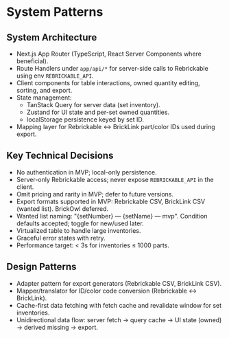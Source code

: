 # System Patterns

## System Architecture

- Next.js App Router (TypeScript, React Server Components where beneficial).
- Route Handlers under `app/api/*` for server-side calls to Rebrickable using env `REBRICKABLE_API`.
- Client components for table interactions, owned quantity editing, sorting, and export.
- State management:
  - TanStack Query for server data (set inventory).
  - Zustand for UI state and per-set owned quantities.
  - localStorage persistence keyed by set ID.
- Mapping layer for Rebrickable ↔ BrickLink part/color IDs used during export.

## Key Technical Decisions

- No authentication in MVP; local-only persistence.
- Server-only Rebrickable access; never expose `REBRICKABLE_API` in the client.
- Omit pricing and rarity in MVP; defer to future versions.
- Export formats supported in MVP: Rebrickable CSV, BrickLink CSV (wanted list). BrickOwl deferred.
- Wanted list naming: "{setNumber} — {setName} — mvp". Condition defaults accepted; toggle for new/used later.
- Virtualized table to handle large inventories.
- Graceful error states with retry.
- Performance target: < 3s for inventories ≤ 1000 parts.

## Design Patterns

- Adapter pattern for export generators (Rebrickable CSV, BrickLink CSV).
- Mapper/translator for ID/color code conversion (Rebrickable ↔ BrickLink).
- Cache-first data fetching with fetch cache and revalidate window for set inventories.
- Unidirectional data flow: server fetch → query cache → UI state (owned) → derived missing → export.
